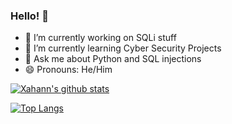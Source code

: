 ### Hello! 👋

- 🔭 I’m currently working on SQLi stuff
- 🌱 I’m currently learning Cyber Security Projects
- 💬 Ask me about Python and SQL injections
- 😄 Pronouns: He/Him



[![Xahann's github stats](https://github-readme-stats.vercel.app/api?username=Xahann&count_private=true&show_icons=true&theme=radical&hide_rank=false)](https://github.com/anuraghazra/github-readme-stats)


[![Top Langs](https://github-readme-stats.vercel.app/api/top-langs/?username=Xahann)](https://github.com/anuraghazra/github-readme-stats)
